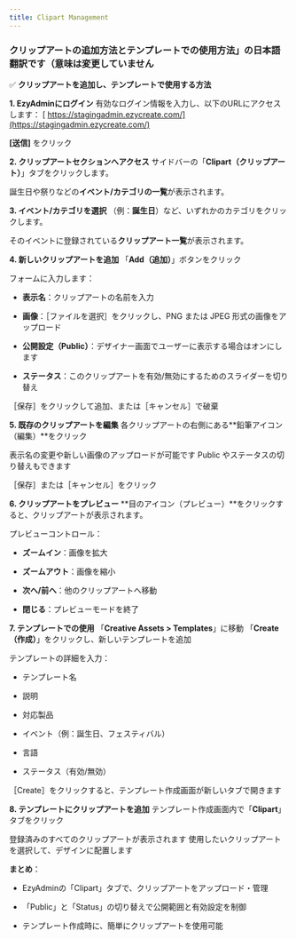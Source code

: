 ```yaml
---
title: Clipart Management
---
```



### **クリップアートの追加方法とテンプレートでの使用方法」の日本語翻訳です（意味は変更していません**





✅ **クリップアートを追加し、テンプレートで使用する方法**

**1. EzyAdminにログイン**
 有効なログイン情報を入力し、以下のURLにアクセスします：
[ https://stagingadmin.ezycreate.com/](https://stagingadmin.ezycreate.com/)

**\[送信]** をクリック





**2. クリップアートセクションへアクセス**
 サイドバーの「**Clipart（クリップアート）**」タブをクリックします。

誕生日や祭りなどの**イベント/カテゴリの一覧**が表示されます。





**3. イベント/カテゴリを選択**
 （例：**誕生日**）など、いずれかのカテゴリをクリックします。

そのイベントに登録されている**クリップアート一覧**が表示されます。





**4. 新しいクリップアートを追加**
 「**Add（追加）**」ボタンをクリック

フォームに入力します：

* **表示名**：クリップアートの名前を入力


* **画像**：［ファイルを選択］をクリックし、PNG または JPEG 形式の画像をアップロード


* **公開設定（Public）**：デザイナー画面でユーザーに表示する場合はオンにします


* **ステータス**：このクリップアートを有効/無効にするためのスライダーを切り替え



［保存］をクリックして追加、または［キャンセル］で破棄





**5. 既存のクリップアートを編集**
 各クリップアートの右側にある\*\*鉛筆アイコン（編集）\*\*をクリック

表示名の変更や新しい画像のアップロードが可能です
 Public やステータスの切り替えもできます

［保存］または［キャンセル］をクリック





**6. クリップアートをプレビュー**
 \*\*目のアイコン（プレビュー）\*\*をクリックすると、クリップアートが表示されます。

プレビューコントロール：

* **ズームイン**：画像を拡大




* **ズームアウト**：画像を縮小




* **次へ/前へ**：他のクリップアートへ移動




* **閉じる**：プレビューモードを終了









**7. テンプレートでの使用**
 「**Creative Assets > Templates**」に移動
 「**Create（作成）**」をクリックし、新しいテンプレートを追加

テンプレートの詳細を入力：

* テンプレート名


* 説明


* 対応製品


* イベント（例：誕生日、フェスティバル）


* 言語


* ステータス（有効/無効）



［Create］をクリックすると、テンプレート作成画面が新しいタブで開きます





**8. テンプレートにクリップアートを追加**
 テンプレート作成画面内で「**Clipart**」タブをクリック

登録済みのすべてのクリップアートが表示されます
 使用したいクリップアートを選択して、デザインに配置します





**まとめ**：

* EzyAdminの「Clipart」タブで、クリップアートをアップロード・管理


* 「Public」と「Status」の切り替えで公開範囲と有効設定を制御


* テンプレート作成時に、簡単にクリップアートを使用可能
